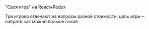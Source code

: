 "Своя игра" на React+Redux

Три игрока отвечают на вопросы разной стоимости, цель игры – набрать как можно больше очков

